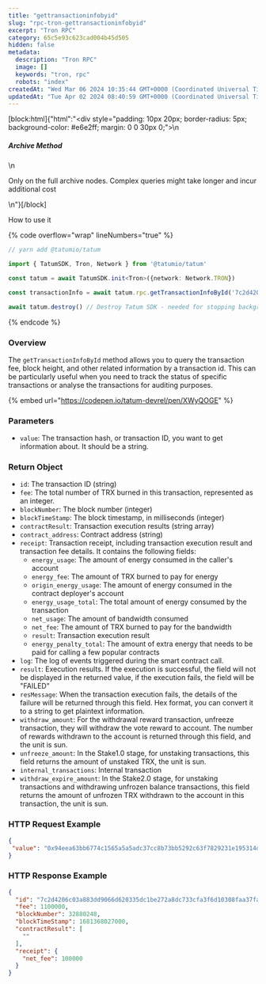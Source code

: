 ```yaml
---
title: "gettransactioninfobyid"
slug: "rpc-tron-gettransactioninfobyid"
excerpt: "Tron RPC"
category: 65c5e93c623cad004b45d505
hidden: false
metadata: 
  description: "Tron RPC"
  image: []
  keywords: "tron, rpc"
  robots: "index"
createdAt: "Wed Mar 06 2024 10:35:44 GMT+0000 (Coordinated Universal Time)"
updatedAt: "Tue Apr 02 2024 08:40:59 GMT+0000 (Coordinated Universal Time)"
---
```

[block:html]{"html":"<div style=\"padding: 10px 20px; border-radius: 5px; background-color: #e6e2ff; margin: 0 0 30px 0;\">\n  <h5>Archive Method</h5>\n  <p>Only on the full archive nodes. Complex queries might take longer and incur additional cost</p>\n</div>"}[/block]

How to use it

{% code overflow="wrap" lineNumbers="true" %}
```typescript
// yarn add @tatumio/tatum

import { TatumSDK, Tron, Network } from '@tatumio/tatum'

const tatum = await TatumSDK.init<Tron>({network: Network.TRON})

const transactionInfo = await tatum.rpc.getTransactionInfoById('7c2d4206c03a883dd9066d920335dc1be272a8dc733cfa3f6d10308faa37facc')

await tatum.destroy() // Destroy Tatum SDK - needed for stopping background jobs
```
{% endcode %}

### Overview

The `getTransactionInfoById` method allows you to query the transaction fee, block height, and other related information by a transaction id. This can be particularly useful when you need to track the status of specific transactions or analyse the transactions for auditing purposes.

{% embed url="https://codepen.io/tatum-devrel/pen/XWyQOGE" %}

### Parameters

* `value`: The transaction hash, or transaction ID, you want to get information about. It should be a string.

### Return Object

* `id`: The transaction ID (string)
* `fee`: The total number of TRX burned in this transaction, represented as an integer.
* `blockNumber`: The block number (integer)
* `blockTimeStamp`: The block timestamp, in milliseconds (integer)
* `contractResult`: Transaction execution results (string array)
* `contract_address`: Contract address (string)
* `receipt`: Transaction receipt, including transaction execution result and transaction fee details. It contains the following fields:
  * `energy_usage`: The amount of energy consumed in the caller's account
  * `energy_fee`: The amount of TRX burned to pay for energy
  * `origin_energy_usage`: The amount of energy consumed in the contract deployer's account
  * `energy_usage_total`: The total amount of energy consumed by the transaction
  * `net_usage`: The amount of bandwidth consumed
  * `net_fee`: The amount of TRX burned to pay for the bandwidth
  * `result`: Transaction execution result
  * `energy_penalty_total`: The amount of extra energy that needs to be paid for calling a few popular contracts
* `log`: The log of events triggered during the smart contract call.
* `result`: Execution results. If the execution is successful, the field will not be displayed in the returned value, if the execution fails, the field will be "FAILED"
* `resMessage`: When the transaction execution fails, the details of the failure will be returned through this field. Hex format, you can convert it to a string to get plaintext information.
* `withdraw_amount`: For the withdrawal reward transaction, unfreeze transaction, they will withdraw the vote reward to account. The number of rewards withdrawn to the account is returned through this field, and the unit is sun.
* `unfreeze_amount`: In the Stake1.0 stage, for unstaking transactions, this field returns the amount of unstaked TRX, the unit is sun.
* `internal_transactions`: Internal transaction
* `withdraw_expire_amount`: In the Stake2.0 stage, for unstaking transactions and withdrawing unfrozen balance transactions, this field returns the amount of unfrozen TRX withdrawn to the account in this transaction, the unit is sun.

### HTTP Request Example

```json
{
 "value": "0x94eea63bb6774c1565a5a5adc37cc8b73bb5292c63f7829231e195314d338b98",
}
```

### HTTP Response Example

```json
{
  "id": "7c2d4206c03a883dd9066d620335dc1be272a8dc733cfa3f6d10308faa37facc",
  "fee": 1100000,
  "blockNumber": 32880248,
  "blockTimeStamp": 1681368027000,
  "contractResult": [
    ""
  ],
  "receipt": {
    "net_fee": 100000
  }
}
```
